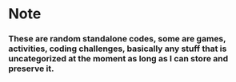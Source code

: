 # Note
### These are random standalone codes, some are games, activities, coding challenges, basically any stuff that is uncategorized at the moment as long as I can store and preserve it.
